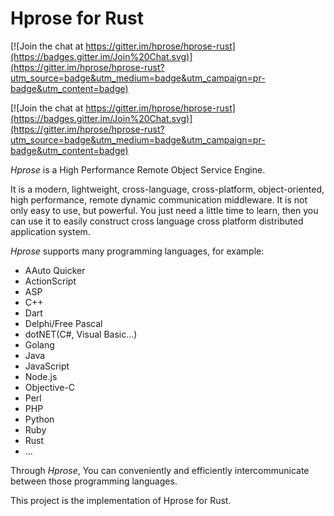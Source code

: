 # Hprose for Rust

[![Join the chat at https://gitter.im/hprose/hprose-rust](https://badges.gitter.im/Join%20Chat.svg)](https://gitter.im/hprose/hprose-rust?utm_source=badge&utm_medium=badge&utm_campaign=pr-badge&utm_content=badge)

[![Join the chat at https://gitter.im/hprose/hprose-rust](https://badges.gitter.im/Join%20Chat.svg)](https://gitter.im/hprose/hprose-rust?utm_source=badge&utm_medium=badge&utm_campaign=pr-badge&utm_content=badge)

*Hprose* is a High Performance Remote Object Service Engine.

It is a modern, lightweight, cross-language, cross-platform, object-oriented, high performance, remote dynamic communication middleware. It is not only easy to use, but powerful. You just need a little time to learn, then you can use it to easily construct cross language cross platform distributed application system.

*Hprose* supports many programming languages, for example:

* AAuto Quicker
* ActionScript
* ASP
* C++
* Dart
* Delphi/Free Pascal
* dotNET(C#, Visual Basic...)
* Golang
* Java
* JavaScript
* Node.js
* Objective-C
* Perl
* PHP
* Python
* Ruby
* Rust
* ...

Through *Hprose*, You can conveniently and efficiently intercommunicate between those programming languages.

This project is the implementation of Hprose for Rust.
